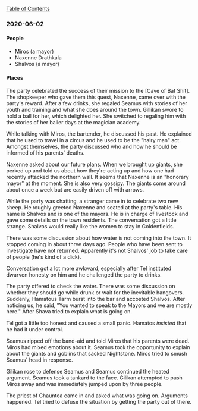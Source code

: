 
[Table of Contents](README.md)

### 2020-06-02
#### People
* Miros (a mayor)
* Naxenne Drathkala
* Shalvos (a mayor)
#### Places

The party celebrated the success of their mission to the [Cave of Bat Shit].  The shopkeeper who gave them this quest, Naxenne, came over with the party's reward.  After a few drinks, she regaled Seamus with stories of her youth and training and what she does around the town.  Gillikan swore to hold a ball for her, which delighted her.  She switched to regaling him with the stories of her baller days at the magician academy.

While talking with Miros, the bartender, he discussed his past.  He explained that he used to travel in a circus and he used to be the "hairy man" act.  Amongst themselves, the party discussed who and how he should be informed of his parents' deaths.

Naxenne asked about our future plans.  When we brought up giants, she perked up and told us about how they're acting up and how one had recently attacked the northern wall.  It seems that Naxenne is an "honorary mayor" at the moment.   She is also very gossipy.  The giants come around about once a week but are easily driven off with arrows.

While the party was chatting, a stranger came in to celebrate two new sheep.  He roughly greeted Naxenne and seated at the party's table.  His name is Shalvos and is one of the mayors.  He is in charge of livestock and gave some details on the town residents.  The conversation got a little strange.  Shalvos would really like the women to stay in Goldenfields.

There was some discussion about how water is not coming into the town.  It stopped coming in about three days ago.  People who have been sent to investigate have not returned.  Apparently it's not Shalvos' job to take care of people (he's kind of a dick).

Conversation got a lot more awkward, especially after Tel instituted dwarven honesty on him and he challenged the party to drinks.

The party offered to check the water.  There was some discussion on whether they should go while drunk or wait for the inevitable hangovers.  Suddenly, Hamatous Tarm burst into the bar and accosted Shalvos.  After noticing us, he said, "You wanted to speak to the Mayors and we are mostly here."  After Shava tried to explain what is going on.

Tel got a little too honest and caused a small panic.  Hamatos _insisted_ that he had it under control.

Seamus ripped off the band-aid and told Miros that his parents were dead.  Miros had mixed emotions about it.  Seamus took the opportunity to explain about the giants and goblins that sacked Nightstone.  Miros tried to smush Seamus' head in response.

Gilikan rose to defense Seamus and Seamus continued the heated argument.  Seamus took a tankard to the face.  Gilikan attempted to push Miros away and was immediately jumped upon by three people.

The priest of Chauntea came in and asked what was going on.  Arguments happened.  Tel tried to defuse the situation by getting the party out of there.
